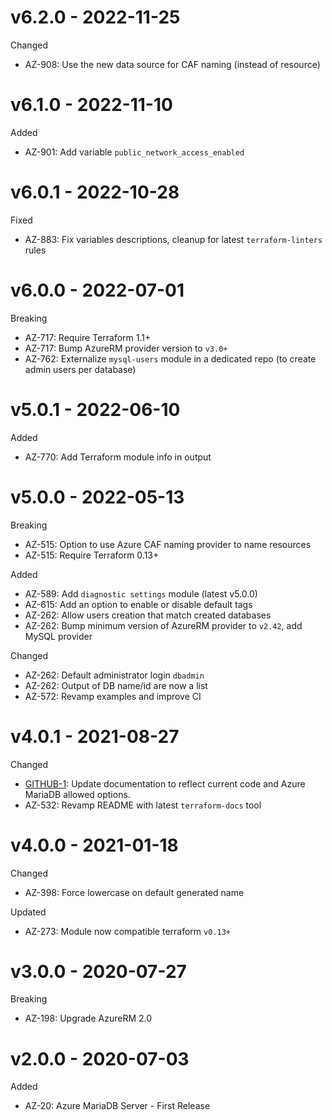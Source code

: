 # v6.2.0 - 2022-11-25

Changed
  * AZ-908: Use the new data source for CAF naming (instead of resource)

# v6.1.0 - 2022-11-10

Added
  * AZ-901: Add variable `public_network_access_enabled`

# v6.0.1 - 2022-10-28

Fixed
  * AZ-883: Fix variables descriptions, cleanup for latest `terraform-linters` rules

# v6.0.0 - 2022-07-01

Breaking
  * AZ-717: Require Terraform 1.1+
  * AZ-717: Bump AzureRM provider version to `v3.0+`
  * AZ-762: Externalize `mysql-users` module in a dedicated repo (to create admin users per database)

# v5.0.1 - 2022-06-10

Added
  * AZ-770: Add Terraform module info in output

# v5.0.0 - 2022-05-13

Breaking
  * AZ-515: Option to use Azure CAF naming provider to name resources
  * AZ-515: Require Terraform 0.13+

Added
  * AZ-589: Add `diagnostic settings` module (latest v5.0.0)
  * AZ-615: Add an option to enable or disable default tags
  * AZ-262: Allow users creation that match created databases
  * AZ-262: Bump minimum version of AzureRM provider to `v2.42`, add MySQL provider

Changed
  * AZ-262: Default administrator login `dbadmin`
  * AZ-262: Output of DB name/id are now a list
  * AZ-572: Revamp examples and improve CI

# v4.0.1 - 2021-08-27

Changed
  * [GITHUB-1](https://github.com/claranet/terraform-azurerm-db-maria/pull/1): Update documentation to reflect current code and Azure MariaDB allowed options.
  * AZ-532: Revamp README with latest `terraform-docs` tool

# v4.0.0 - 2021-01-18

Changed
  * AZ-398: Force lowercase on default generated name

Updated
  * AZ-273: Module now compatible terraform `v0.13+`

# v3.0.0 - 2020-07-27

Breaking
  * AZ-198: Upgrade AzureRM 2.0

# v2.0.0 - 2020-07-03

Added
  * AZ-20: Azure MariaDB Server - First Release
